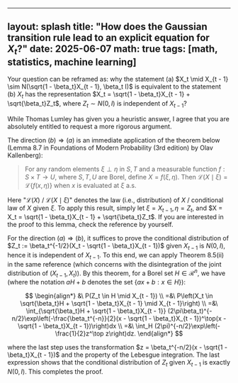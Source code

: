
---
layout: splash
title: "How does the Gaussian transition rule lead to an explicit equation for $X_t$?"
date: 2025-06-07
math: true
tags: [math, statistics, machine learning]
---

Your question can be reframed as: why the statement (a) $X_t \mid X_{t - 1} \sim N(\sqrt{1 - \beta_t}X_{t - 1}, \beta_t I)$ is equivalent to the statement (b) $X_t$ has the representation $X_t = \sqrt{1 - \beta_t}X_{t - 1} + \sqrt{\beta_t}Z_t$, where $Z_t \sim N(0, I)$ is independent of $X_{t - 1}$?

While Thomas Lumley has given you a heuristic answer, I agree that you are absolutely entitled to request a more rigorous argument.

The direction $(b) \Rightarrow (a)$ is an immediate application of the theorem below (Lemma 8.7 in Foundations of Modern Probability (3rd edition) by Olav Kallenberg):

> For any random elements $\xi \perp \eta$ in $S, T$ and a measurable function $f: S \times T \to U$, where $S, T, U$ are Borel, define $X = f(\xi, \eta)$. Then $\mathcal{L}(X \mid \xi) = \mathcal{L}\{f(x, \eta)\}$ when $x$ is evaluated at $\xi$ a.s.

Here "$\mathcal{L}(X)$ / $\mathcal{L}(X \mid \xi)$" denotes the law (i.e., distribution) of $X$ / conditional law of $X$ given $\xi$. To apply this result, simply let $\xi = X_{t - 1}, \eta = Z_t$, and $X = X_t = \sqrt{1 - \beta_t}X_{t - 1} + \sqrt{\beta_t}Z_t$. If you are interested in the proof to this lemma, check the reference by yourself.

For the direction $(a) \Rightarrow (b)$, it suffices to prove the conditional distribution of $Z_t := \beta_t^{-1/2}(X_t - \sqrt{1 - \beta_t}X_{t - 1})$ given $X_{t - 1}$ is $N(0, I)$, hence it is independent of $X_{t - 1}$. To this end, we can apply Theorem 8.5(ii) in the same reference (which concerns with the disintegration of the joint distribution of $(X_{t - 1}, X_t)$).  By this theorem, for a Borel set $H \in \mathscr{R}^n$, we have (where the notation $aH + b$ denotes the set $\{ax + b: x \in H\}$):

$$
\begin{align*}
 &\ P(Z_t \in H \mid X_{t - 1}) \\
=&\ P\left(X_t \in \sqrt{\beta_t}H + \sqrt{1 - \beta_t}X_{t - 1} \mid X_{t - 1}\right) \\
=&\ \int_{\sqrt{\beta_t}H + \sqrt{1 - \beta_t}X_{t - 1}}
(2\pi\beta_t)^{-n/2}\exp\left(-\frac{\beta_t^{-n}}{2}(x - \sqrt{1 - \beta_t}X_{t - 1})^\top(x - \sqrt{1 - \beta_t}X_{t - 1})\right)dx \\
=&\ \int_H (2\pi)^{-n/2}\exp\left(-\frac{1}{2}z^\top z\right)dz.
\end{align*}
$$

where the last step uses the transformation $z = \beta_t^{-n/2}(x - \sqrt{1 - \beta_t}X_{t - 1})$ and the property of the Lebesgue integration. The last expression shows that the conditional distribution of $Z_t$ given $X_{t - 1}$ is exactly $N(0, I)$.  This completes the proof. 
